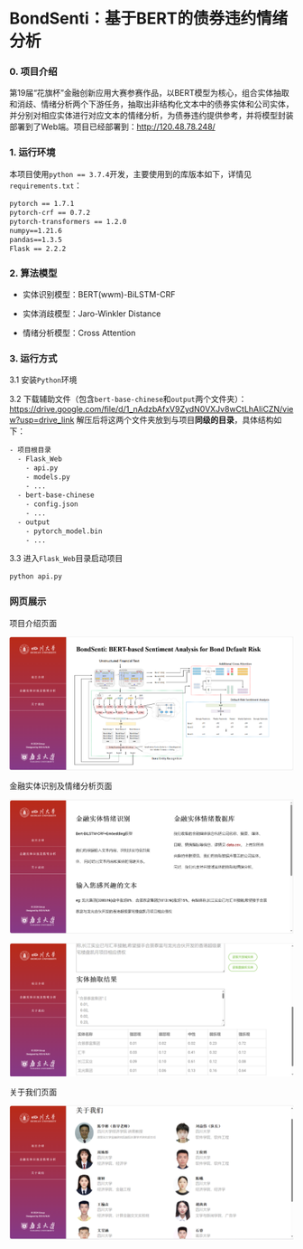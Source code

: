 # BondSenti：基于BERT的债券违约情绪分析
### 0. 项目介绍

第19届“花旗杯”金融创新应用大赛参赛作品，以BERT模型为核心，组合实体抽取和消歧、情绪分析两个下游任务，抽取出非结构化文本中的债券实体和公司实体，并分别对相应实体进行对应文本的情绪分析，为债券违约提供参考，并将模型封装部署到了Web端。项目已经部署到：http://120.48.78.248/

### 1. 运行环境

本项目使用`python == 3.7.4`开发，主要使用到的库版本如下，详情见`requirements.txt`：

```
pytorch == 1.7.1 
pytorch-crf == 0.7.2  
pytorch-transformers == 1.2.0
numpy==1.21.6
pandas==1.3.5
Flask == 2.2.2 
```

### 2. 算法模型
- 实体识别模型：BERT(wwm)-BiLSTM-CRF 

- 实体消歧模型：Jaro-Winkler Distance

- 情绪分析模型：Cross Attention

### 3. 运行方式

3.1 安装`Python`环境

3.2 下载辅助文件（包含`bert-base-chinese`和`output`两个文件夹）：https://drive.google.com/file/d/1_nAdzbAfxV9ZydN0VXJv8wCtLhAIiCZN/view?usp=drive_link 解压后将这两个文件夹放到与项目**同级的目录**，具体结构如下：

```
- 项目根目录
  - Flask_Web
    - api.py
    - models.py
    - ...
  - bert-base-chinese
    - config.json
    - ...
  - output
  	- pytorch_model.bin
  	- ...
```

3.3 进入`Flask_Web`目录启动项目

```sh
python api.py
```



### 网页展示

项目介绍页面

![项目介绍](readme_img/项目介绍.png)



金融实体识别及情绪分析页面

![金融实体识别与情绪分析1](readme_img/金融实体识别与情绪分析1.png)



![金融实体识别与情绪分析2](readme_img/金融实体识别与情绪分析2.png)

关于我们页面

![关于我们](readme_img/关于我们.png)